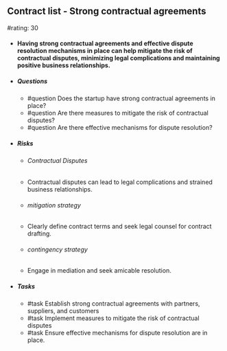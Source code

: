 ## Contract list - Strong contractual agreements
#rating: 30
- #### Having strong contractual agreements and effective dispute resolution mechanisms in place can help mitigate the risk of contractual disputes, minimizing legal complications and maintaining positive business relationships.
- ##### Questions
  - #question Does the startup have strong contractual agreements in place?
  - #question Are there measures to mitigate the risk of contractual disputes?
  - #question Are there effective mechanisms for dispute resolution?
- ##### Risks

  - ###### Contractual Disputes
  - Contractual disputes can lead to legal complications and strained business relationships.
  - ###### mitigation strategy
  - Clearly define contract terms and seek legal counsel for contract drafting.
  - ###### contingency strategy
  - Engage in mediation and seek amicable resolution.
- ##### Tasks
  - #task Establish strong contractual agreements with partners, suppliers, and customers
  - #task  Implement measures to mitigate the risk of contractual disputes
  - #task  Ensure effective mechanisms for dispute resolution are in place.


